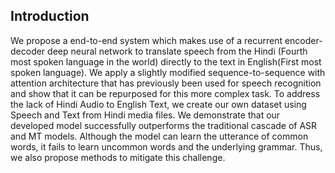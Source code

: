 ## Introduction
We propose a end-to-end system which makes use of a recurrent encoder-decoder
deep neural network to translate speech from the Hindi (Fourth most spoken
language in the world) directly to the text in English(First most spoken language).
We apply a slightly modified sequence-to-sequence with attention architecture that
has previously been used for speech recognition and show that it can be repurposed
for this more complex task. To address the lack of Hindi Audio to English Text,
we create our own dataset using Speech and Text from Hindi media files. We
demonstrate that our developed model successfully outperforms the traditional
cascade of ASR and MT models. Although the model can learn the utterance of
common words, it fails to learn uncommon words and the underlying grammar.
Thus, we also propose methods to mitigate this challenge.

